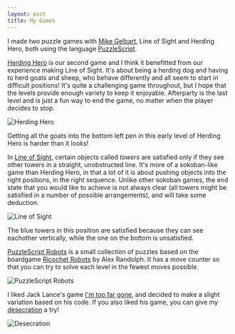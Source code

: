 ```yaml
---
layout: post
title: My Games
---
```


I made two puzzle games with [Mike Gelbart](https://www.mikegelbart.com/), Line of Sight and Herding Hero, both using the language [PuzzleScript](https://www.puzzlescript.net/).

[Herding Hero](https://joel-fox.itch.io/herding-hero) is our second game and I think it benefitted from our experience making Line of Sight.  It's about being a herding dog and having to herd goats and sheep, who behave differently and all seem to start in difficult positions!  It's quite a challenging game throughout, but I hope that the levels provide enough variety to keep it enjoyable.  Afterparty is the last level and is just a fun way to end the game, no matter when the player decides to stop.

![Herding Hero](https://joelthefox.github.io/img/herdingheroscreen.jpg "An early level of Herding Hero")

Getting all the goats into the bottom left pen in this early level of Herding Hero is harder than it looks!
&NewLine;
&NewLine;

In [Line of Sight](https://joel-fox.itch.io/line-of-sight), certain objects called *towers* are satisfied only if they see other towers in a straight, unobstructed line.  It's more of a sokoban-like game than Herding Hero, in that a lot of it is about pushing objects into the right positions, in the right sequence.  Unlike other sokoban games, the end state that you would like to achieve is not always clear (all towers might be satisfied in a number of possible arrangements), and will take some deduction.

![Line of Sight](https://joelthefox.github.io/img/LoSscreen.png "Level 3 of Line of Sight")

The blue towers in this position are satisfied because they can see eachother vertically, while the one on the bottom is unsatisfied.
&NewLine;
&NewLine;

[PuzzleScript Robots](https://joel-fox.itch.io/puzzlescript-robots) is a small collection of puzzles based on the boardgame [Ricochet Robots](https://boardgamegeek.com/boardgame/51/ricochet-robots) by Alex Randolph.  It has a move counter so that you can try to solve each level in the fewest moves possible.

![PuzzleScript Robots](https://joelthefox.github.io/img/pusslescriptrobots.png "Move 6 of level 3.  I made random moves, so don't try this at home.")
&NewLine;
&NewLine;

I liked Jack Lance's game [I'm too far gone](https://www.puzzlescript.net/play.html?p=a4bb2bf44284bdb9347cf3f1399d4f11), and decided to make a slight variation based on his code.  If you also liked his game, you can give my [desecration](https://www.puzzlescript.net/play.html?p=443f041b36f57539884e69d2df7bb212) a try!

![Desecration](https://joelthefox.github.io/img/descecration.png "This is a desecration")
